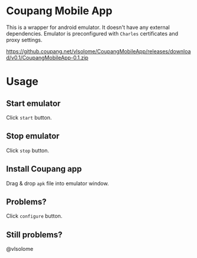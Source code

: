 # Coupang Mobile App

This is a wrapper for android emulator. It doesn't have any external dependencies.
Emulator is preconfigured with `Charles` certificates and proxy settings.

https://github.coupang.net/vlsolome/CoupangMobileApp/releases/download/v0.1/CoupangMobileApp-0.1.zip


# Usage

## Start emulator
Click `start` button.

## Stop emulator
Click `stop` button.

## Install Coupang app
Drag & drop `apk` file into emulator window.

## Problems?
Click `configure` button.

## Still problems?
@vlsolome
